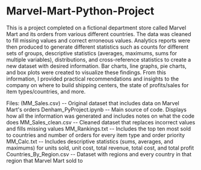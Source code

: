 # Marvel-Mart-Python-Project

This is a project completed on a fictional department store called Marvel Mart and its orders from various different countries. The data was cleaned to fill missing values and correct erroneous values. Analytics reports were then produced to generate different statistics such as counts for different sets of groups, descriptive statistics (averages, maximums, sums for multiple variables), distributions, and cross-reference statistics to create a new dataset with desired information. Bar charts, line graphs, pie charts, and box plots were created to visualize these findings. From this information, I provided practical recommendations and insights to the company on where to build shipping centers, the state of profits/sales for item types/countries, and more.

Files:
(MM_Sales.csv) -- Original dataset that includes data on Marvel Mart's orders
Denham_PyProject.ipynb -- Main source of code. Displays how all the information was generated and includes notes on what the code does
MM_Sales_clean.csv -- Cleaned dataset that replaces incorrect values and fills missing values
MM_Rankings.txt -- Includes the top ten most sold to countries and number of orders for every item type and order priority
MM_Calc.txt -- Includes descriptive statistics (sums, averages, and maximums) for units sold, unit cost, total revenue, total cost, and total profit
Countries_By_Region.csv -- Dataset with regions and every country in that region that Marvel Mart sold to
